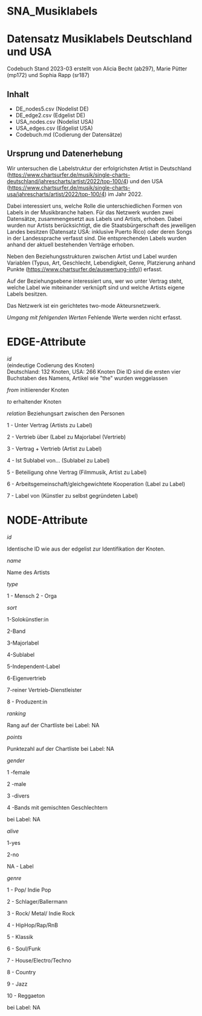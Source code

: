# SNA_Musiklabels

# Datensatz Musiklabels Deutschland und USA
Codebuch Stand 2023-03
erstellt von Alicia Becht (ab297), Marie Pütter (mp172) und Sophia Rapp (sr187)

## Inhalt
- DE_nodes5.csv (Nodelist DE)
- DE_edge2.csv (Edgelist DE)
- USA_nodes.csv (Nodelist USA)
- USA_edges.csv (Edgelist USA)
- Codebuch.md (Codierung der Datensätze)

## Ursprung und Datenerhebung

Wir untersuchen die Labelstruktur der erfolgrichsten Artist in Deutschland (https://www.chartsurfer.de/musik/single-charts-deutschland/jahrescharts/artist/2022/top-100/4) und den USA (https://www.chartsurfer.de/musik/single-charts-usa/jahrescharts/artist/2022/top-100/4) im Jahr 2022. 

Dabei interessiert uns, welche Rolle die unterschiedlichen Formen von Labels in der Musikbranche haben. 
Für das Netzwerk wurden zwei Datensätze, zusammengesetzt aus Labels und Artists, erhoben. Dabei wurden nur Artists berücksichtigt, die die Staatsbürgerschaft des jeweiligen Landes besitzen (Datensatz USA: inklusive Puerto Rico) oder deren Songs in der Landessprache verfasst sind. Die entsprechenden Labels wurden anhand der aktuell bestehenden Verträge erhoben.

Neben den Beziehungsstrukturen zwischen Artist und Label wurden 
Variablen (Typus, Art, Geschlecht, Lebendigkeit, Genre, Platzierung anhand Punkte (https://www.chartsurfer.de/auswertung-info)) erfasst. 

Auf der Beziehungsebene interessiert uns, wer wo unter Vertrag steht, welche Label wie miteinander verknüpft sind und welche Artists eigene Labels besitzen. 

Das Netzwerk ist ein gerichtetes two-mode Akteursnetzwerk.

*Umgang mit fehlgenden Werten*
Fehlende Werte werden nicht erfasst.

# EDGE-Attribute

*id*  
(eindeutige Codierung des Knoten)   
Deutschland: 132 Knoten, USA: 266 Knoten
Die ID sind die ersten vier Buchstaben des Namens, Artikel wie "the" wurden weggelassen

*from*
initiierender Knoten

*to*
erhaltender Knoten

*relation*
Beziehungsart zwischen den Personen  

1 - Unter Vertrag (Artists zu Label)

2 - Vertrieb über (Label zu Majorlabel (Vertrieb)

3 - Vertrag + Vertrieb (Artist zu Label)

4 - Ist Sublabel von… (Sublabel zu Label)

5 - Beteiligung ohne Vertrag (Filmmusik, Artist zu Label) 

6 - Arbeitsgemeinschaft/gleichgewichtete Kooperation (Label zu Label)

7 - Label von (Künstler zu selbst gegründeten Label)


# NODE-Attribute  
  
*id*  

Identische ID wie aus der edgelist zur Identifikation der Knoten.

*name*

Name des Artists

*type*

1 - Mensch
2 - Orga

*sort*

1-Solokünstler:in

2-Band

3-Majorlabel

4-Sublabel

5-Independent-Label

6-Eigenvertrieb

7-reiner Vertrieb-Dienstleister

8 - Produzent:in

*ranking*

Rang auf der Chartliste
bei Label: NA

*points*

Punktezahl auf der Chartliste
bei Label: NA

*gender*

1 -female

2 -male

3 -divers

4 -Bands mit gemischten Geschlechtern

bei Label: NA

*alive*

1-yes

2-no

NA - Label

*genre*

1 - Pop/ Indie Pop 

2 - Schlager/Ballermann

3 - Rock/ Metal/ Indie Rock

4 - HipHop/Rap/RnB

5 - Klassik 

6 - Soul/Funk 

7 - House/Electro/Techno

8 - Country

9 - Jazz

10 - Reggaeton

bei Label: NA

##
